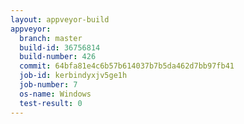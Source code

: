 ```yaml
---
layout: appveyor-build
appveyor:
  branch: master
  build-id: 36756814
  build-number: 426
  commit: 64bfa81e4c6b57b614037b7b5da462d7bb97fb41
  job-id: kerbindyxjv5ge1h
  job-number: 7
  os-name: Windows
  test-result: 0
---
```

